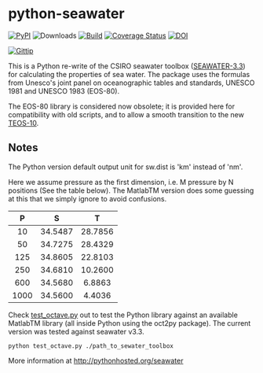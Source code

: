 # python-seawater

[![PyPI](https://badge.fury.io/py/seawater.svg)](http://badge.fury.io/py/seawater)
![Downloads](https://pypip.in/d/seawater/badge.svg)
[![Build](https://api.travis-ci.org/ocefpaf/python-seawater.svg)](https://travis-ci.org/ocefpaf/python-seawater)
[![Coverage Status](https://coveralls.io/repos/ocefpaf/python-seawater/badge.png)](https://coveralls.io/r/ocefpaf/python-seawater)
[![DOI](https://zenodo.org/badge/doi/10.5281/zenodo.11395.png)](http://dx.doi.org/10.5281/zenodo.11395)

[![Gittip](http://bottlepy.org/docs/dev/_static/Gittip.png)](https://www.gittip.com/ocefpaf/)


This is a Python re-write of the CSIRO seawater toolbox
([SEAWATER-3.3](http://www.cmar.csiro.au/datacentre/ext_docs/seawater.htm))
for calculating the properties of sea water.  The package uses the formulas
from Unesco's joint panel on oceanographic tables and standards, UNESCO 1981
and UNESCO 1983 (EOS-80).

The EOS-80 library is considered now obsolete;  it is provided here for
compatibility with old scripts, and to allow a smooth transition to the new
[TEOS-10](http://www.teos-10.org/).

## Notes

The Python version default output unit for sw.dist is 'km' instead of  'nm'.

Here we assume pressure as the first dimension, i.e. M pressure by N
positions (See the table below).  The MatlabTM version does some guessing at
this that we simply ignore to avoid confusions.

| **P**  | **S**     | **T**     |
|:------:|:---------:|:---------:|
| 10     | 34.5487   | 28.7856   |
| 50     | 34.7275   | 28.4329   |
| 125    | 34.8605   | 22.8103   |
| 250    | 34.6810   | 10.2600   |
| 600    | 34.5680   | 6.8863    |
| 1000   | 34.5600   | 4.4036    |


Check [test_octave.py](https://github.com/ocefpaf/python-seawater/blob/master/test/test_octave.py)
out to test the Python library against an available MatlabTM library (all
inside Python using the oct2py package).  The current version was tested against
seawater v3.3.

~~~~~~~~~~~~~~~~~~~~~~~~~~~~~~~~~~~~~~~~~~~~~~~~~~~~~~~~~~~~~~~~~~~~~~~ {.bash}
python test_octave.py ./path_to_sewater_toolbox
~~~~~~~~~~~~~~~~~~~~~~~~~~~~~~~~~~~~~~~~~~~~~~~~~~~~~~~~~~~~~~~~~~~~~~~

More information at http://pythonhosted.org/seawater
